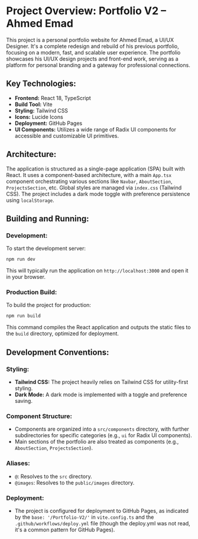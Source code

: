 # Project Overview: Portfolio V2 – Ahmed Emad

This project is a personal portfolio website for Ahmed Emad, a UI/UX Designer. It's a complete redesign and rebuild of his previous portfolio, focusing on a modern, fast, and scalable user experience. The portfolio showcases his UI/UX design projects and front-end work, serving as a platform for personal branding and a gateway for professional connections.

## Key Technologies:
*   **Frontend:** React 18, TypeScript
*   **Build Tool:** Vite
*   **Styling:** Tailwind CSS
*   **Icons:** Lucide Icons
*   **Deployment:** GitHub Pages
*   **UI Components:** Utilizes a wide range of Radix UI components for accessible and customizable UI primitives.

## Architecture:
The application is structured as a single-page application (SPA) built with React. It uses a component-based architecture, with a main `App.tsx` component orchestrating various sections like `Navbar`, `AboutSection`, `ProjectsSection`, etc. Global styles are managed via `index.css` (Tailwind CSS). The project includes a dark mode toggle with preference persistence using `localStorage`.

## Building and Running:

### Development:
To start the development server:
```bash
npm run dev
```
This will typically run the application on `http://localhost:3000` and open it in your browser.

### Production Build:
To build the project for production:
```bash
npm run build
```
This command compiles the React application and outputs the static files to the `build` directory, optimized for deployment.

## Development Conventions:

### Styling:
*   **Tailwind CSS:** The project heavily relies on Tailwind CSS for utility-first styling.
*   **Dark Mode:** A dark mode is implemented with a toggle and preference saving.

### Component Structure:
*   Components are organized into a `src/components` directory, with further subdirectories for specific categories (e.g., `ui` for Radix UI components).
*   Main sections of the portfolio are also treated as components (e.g., `AboutSection`, `ProjectsSection`).

### Aliases:
*   `@`: Resolves to the `src` directory.
*   `@images`: Resolves to the `public/images` directory.

### Deployment:
*   The project is configured for deployment to GitHub Pages, as indicated by the `base: '/Portfolio-V2/'` in `vite.config.ts` and the `.github/workflows/deploy.yml` file (though the deploy.yml was not read, it's a common pattern for GitHub Pages).
